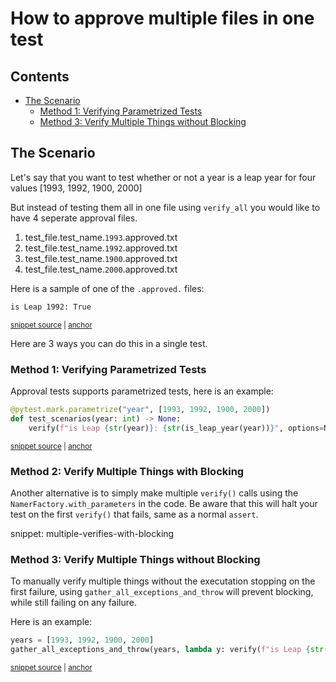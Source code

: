 # How to approve multiple files in one test

<!-- toc -->
## Contents

  * [The Scenario](#the-scenario)
    * [Method 1: Verifying Parametrized Tests](#method-1-verifying-parametrized-tests)
    * [Method 3: Verify Multiple Things without Blocking](#method-3-verify-multiple-things-without-blocking)<!-- endToc -->

## The Scenario

Let's say that you want to test whether or not a year is a leap year for four values [1993, 1992, 1900, 2000]

But instead of testing them all in one file using `verify_all` 
you would like to have 4 seperate approval files.


1. test_file.test_name.`1993`.approved.txt
2. test_file.test_name.`1992`.approved.txt
3. test_file.test_name.`1900`.approved.txt
4. test_file.test_name.`2000`.approved.txt

Here is a sample of one of the `.approved.` files:

<!-- snippet: test_scenarios.test_manual_scenarios.1992.approved.txt -->
<a id='snippet-test_scenarios.test_manual_scenarios.1992.approved.txt'></a>
```txt
is Leap 1992: True
```
<sup><a href='/tests/approved_files/test_scenarios.test_manual_scenarios.1992.approved.txt#L1-L1' title='Snippet source file'>snippet source</a> | <a href='#snippet-test_scenarios.test_manual_scenarios.1992.approved.txt' title='Start of snippet'>anchor</a></sup>
<!-- endSnippet -->

Here are 3 ways you can do this in a single test.

### Method 1: Verifying Parametrized Tests

Approval tests supports parametrized tests, here is an example:

<!-- snippet: parametrized-test-example -->
<a id='snippet-parametrized-test-example'></a>
```py
@pytest.mark.parametrize("year", [1993, 1992, 1900, 2000])
def test_scenarios(year: int) -> None:
    verify(f"is Leap {str(year)}: {str(is_leap_year(year))}", options=NamerFactory.with_parameters(year))
```
<sup><a href='/tests/test_scenarios.py#L24-L28' title='Snippet source file'>snippet source</a> | <a href='#snippet-parametrized-test-example' title='Start of snippet'>anchor</a></sup>
<!-- endSnippet -->

### Method 2: Verify Multiple Things with Blocking

Another alternative is to simply make multiple `verify()` calls using the `NamerFactory.with_parameters` in the code. 
Be aware that this will halt your test on the first `verify()` that fails, same as a normal `assert`.

snippet: multiple-verifies-with-blocking

### Method 3: Verify Multiple Things without Blocking

To manually verify multiple things without the executation stopping on the first failure,
using `gather_all_exceptions_and_throw` will prevent blocking, while still failing on any failure.  

Here is an example:

<!-- snippet: multiple-verifies-without-blocking -->
<a id='snippet-multiple-verifies-without-blocking'></a>
```py
years = [1993, 1992, 1900, 2000]
gather_all_exceptions_and_throw(years, lambda y: verify(f"is Leap {str(y)}: {str(is_leap_year(y))}", options=NamerFactory.with_parameters(y)))
```
<sup><a href='/tests/test_scenarios.py#L43-L46' title='Snippet source file'>snippet source</a> | <a href='#snippet-multiple-verifies-without-blocking' title='Start of snippet'>anchor</a></sup>
<!-- endSnippet -->






